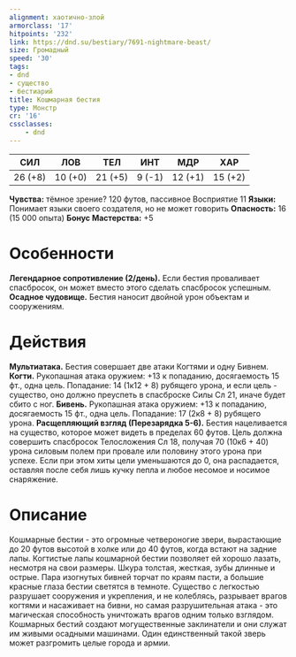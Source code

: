 ```yaml
---
alignment: хаотично-злой
armorclass: '17'
hitpoints: '232'
link: https://dnd.su/bestiary/7691-nightmare-beast/
size: Громадный
speed: '30'
tags:
- dnd
- существо
- бестиарий
title: Кошмарная бестия
type: Монстр
cr: '16'
cssclasses:
    - dnd
---
```



| СИЛ | ЛОВ | ТЕЛ | ИНТ | МДР | ХАР |
|---|---|---|---|---|---|
| 26 (+8) | 10 (+0) | 21 (+5) | 9 (-1) | 12 (+1) | 15 (+2) |
**Чувства:** тёмное зрение? 120 футов, пассивное Восприятие 11
**Языки:** Понимает языки своего создателя, но не может говорить
**Опасность:** 16 (15 000 опыта)
**Бонус Мастерства:** +5


# Особенности
**Легендарное сопротивление (2/день).** Если бестия проваливает спасбросок, он может вместо этого сделать спасбросок успешным.
**Осадное чудовище.** Бестия наносит двойной урон объектам и сооружениям.


# Действия
**Мультиатака.** Бестия совершает две атаки Когтями и одну Бивнем.
**Когти.** Рукопашная атака оружием: +13 к попаданию, досягаемость 15 фт., одна цель. Попадание: 14 (1к12 + 8) рубящего урона, и если цель - существо, оно должно преуспеть в спасброске Силы Сл 21, иначе будет сбито с ног.
**Бивень.** Рукопашная атака оружием: +13 к попаданию, досягаемость 15 фт., одна цель. Попадание: 17 (2к8 + 8) рубящего урона.
**Расщепляющий взгляд (Перезарядка 5-6).** Бестия нацеливается на существо, которое может видеть в пределах 60 футов. Цель должна совершить спасбросок Телосложения Сл 18, получая 70 (10к6 + 40) урона силовым полем при провале или половину этого урона при успехе. Если при этом хиты цели уменьшаются до 0, она распадается, оставляя после себя лишь кучку пепла и любое несомое и носимое снаряжение.


# Описание
Кошмарные бестии - это огромные четвероногие звери, вырастающие до 20 футов высотой в холке или до 40 футов, когда встают на задние лапы. Когтистые лапы кошмарной бестии позволяет ей хорошо лазать, несмотря на свои размеры. Шкура толстая, жесткая, зубы длинные и острые. Пара изогнутых бивней торчат по краям пасти, а большие красные глаза бестии светятся в темноте. Существо с легкостью разрушает сооружения и укрепления, и не колеблясь, разрывает врагов когтями и насаживает на бивни, но самая разрушительная атака - это магическая способность уничтожать врагов одним только взглядом. Кошмарных бестий создают могущественные заклинатели и они служат им живыми осадными машинами. Один единственный такой зверь может разгромить целые города и армии.